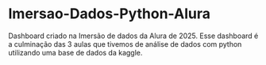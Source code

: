# Imersao-Dados-Python-Alura

Dashboard criado na Imersão de dados da Alura de 2025. Esse dashboard é a culminação das 3 aulas que tivemos de análise de dados com python utilizando uma base de dados da kaggle. 
